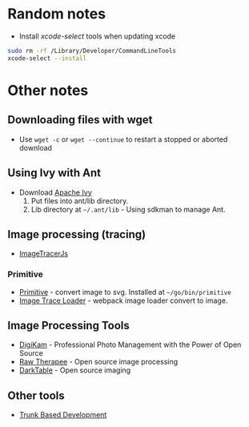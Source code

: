 # Random notes

- Install _xcode-select_ tools when updating xcode

```bash
sudo rm -rf /Library/Developer/CommandLineTools
xcode-select --install
```

# Other notes

## Downloading files with wget
* Use ```wget -c``` or ```wget --continue``` to restart a stopped or aborted download

## Using Ivy with Ant
* Download [Apache Ivy](http://ant.apache.org/ivy/)
  1. Put files into ant/lib directory.
    1. Lib directory at `~/.ant/lib` - Using sdkman to manage Ant.

## Image processing (tracing)
* [ImageTracerJs](https://github.com/jankovicsandras/imagetracerjs)
### Primitive
* [Primitive](https://github.com/fogleman/primitive) - convert image to svg. Installed at `~/go/bin/primitive`
* [Image Trace Loader](https://github.com/EmilTholin/image-trace-loader) - webpack image loader convert to image.

## Image Processing Tools
* [DigiKam](https://www.digikam.org/) - Professional Photo Management with the Power of Open Source
* [Raw Therapee](http://rawtherapee.com/) - Open source image processing
* [DarkTable](http://www.darktable.org/) - Open source imaging

## Other tools
* [Trunk Based Development](https://trunkbaseddevelopment.com/)
